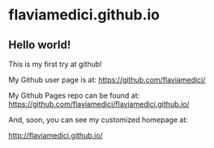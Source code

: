 flaviamedici.github.io
====================

## Hello world!

This is my first try at github!

My Github user page is at: 
https://github.com/flaviamedici/

My Github Pages repo can be found at:  
https://github.com/flaviamedici/flaviamedici.github.io/

And, soon, you can see my customized homepage at:

http://flaviamedici.github.io/
